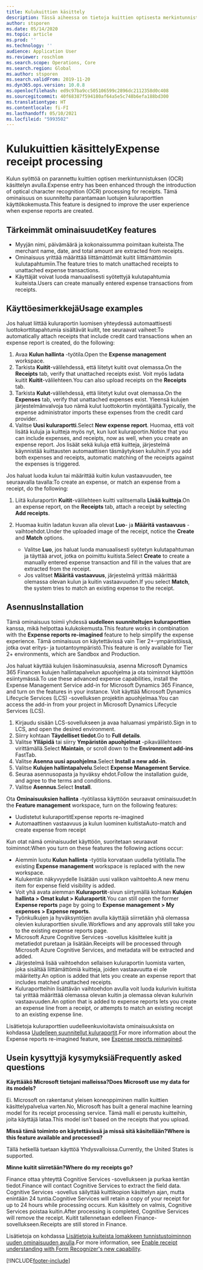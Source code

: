 ```yaml
---
title: Kulukuittien käsittely
description: Tässä aiheessa on tietoja kuittien optisesta merkintunnistuksesta (OCR). Tämä ominaisuus on suunniteltu parantamaan Microsoft Dynamics 365 Financessa luotujen kuluraporttien käyttökokemusta.
author: stsporen
ms.date: 05/14/2020
ms.topic: article
ms.prod: ''
ms.technology: ''
audience: Application User
ms.reviewer: roschlom
ms.search.scope: Operations, Core
ms.search.region: Global
ms.author: stsporen
ms.search.validFrom: 2019-11-20
ms.dyn365.ops.version: 10.0.8
ms.openlocfilehash: ed9c97ba9cc505106599c2896dc2112358d0c408
ms.sourcegitcommit: 40f68387f594180af64a5e5c748b6efa188bd300
ms.translationtype: HT
ms.contentlocale: fi-FI
ms.lasthandoff: 05/10/2021
ms.locfileid: "5993502"
---
```

# <a name="expense-receipt-processing"></a><span data-ttu-id="eadac-104">Kulukuittien käsittely</span><span class="sxs-lookup"><span data-stu-id="eadac-104">Expense receipt processing</span></span>

<span data-ttu-id="eadac-105">Kulun syöttöä on parannettu kuittien optisen merkintunnistuksen (OCR) käsittelyn avulla.</span><span class="sxs-lookup"><span data-stu-id="eadac-105">Expense entry has been enhanced through the introduction of optical character recognition (OCR) processing for receipts.</span></span> <span data-ttu-id="eadac-106">Tämä ominaisuus on suunniteltu parantamaan luotujen kuluraporttien käyttökokemusta.</span><span class="sxs-lookup"><span data-stu-id="eadac-106">This feature is designed to improve the user experience when expense reports are created.</span></span>

## <a name="key-features"></a><span data-ttu-id="eadac-107">Tärkeimmät ominaisuudet</span><span class="sxs-lookup"><span data-stu-id="eadac-107">Key features</span></span>

- <span data-ttu-id="eadac-108">Myyjän nimi, päivämäärä ja kokonaissumma poimitaan kuiteista.</span><span class="sxs-lookup"><span data-stu-id="eadac-108">The merchant name, date, and total amount are extracted from receipts.</span></span>
- <span data-ttu-id="eadac-109">Ominaisuus yrittää määrittää liittämättömät kuitit liittämättömiin kulutapahtumiin.</span><span class="sxs-lookup"><span data-stu-id="eadac-109">The feature tries to match unattached receipts to unattached expense transactions.</span></span>
- <span data-ttu-id="eadac-110">Käyttäjät voivat luoda manuaalisesti syötettyjä kulutapahtumia kuiteista.</span><span class="sxs-lookup"><span data-stu-id="eadac-110">Users can create manually entered expense transactions from receipts.</span></span>

## <a name="usage-examples"></a><span data-ttu-id="eadac-111">Käyttöesimerkkejä</span><span class="sxs-lookup"><span data-stu-id="eadac-111">Usage examples</span></span>

<span data-ttu-id="eadac-112">Jos haluat liittää kuluraportin luomisen yhteydessä automaattisesti luottokorttitapahtumia sisältävät kuitit, tee seuraavat vaiheet:</span><span class="sxs-lookup"><span data-stu-id="eadac-112">To automatically attach receipts that include credit card transactions when an expense report is created, do the following:</span></span>

  1. <span data-ttu-id="eadac-113">Avaa **Kulun hallinta** -työtila.</span><span class="sxs-lookup"><span data-stu-id="eadac-113">Open the **Expense management** workspace.</span></span>
  2. <span data-ttu-id="eadac-114">Tarkista **Kuitit**-välilehdessä, että liitetyt kuitit ovat olemassa.</span><span class="sxs-lookup"><span data-stu-id="eadac-114">On the **Receipts** tab, verify that unattached receipts exist.</span></span> <span data-ttu-id="eadac-115">Voit myös ladata kuitit **Kuitit**-välilehteen.</span><span class="sxs-lookup"><span data-stu-id="eadac-115">You can also upload receipts on the **Receipts** tab.</span></span>
  3. <span data-ttu-id="eadac-116">Tarkista **Kulut**-välilehdessä, että liitetyt kulut ovat olemassa.</span><span class="sxs-lookup"><span data-stu-id="eadac-116">On the **Expenses** tab, verify that unattached expenses exist.</span></span> <span data-ttu-id="eadac-117">Yleensä kulujen järjestelmänvalvoja tuo nämä kulut luottokortin myöntäjältä.</span><span class="sxs-lookup"><span data-stu-id="eadac-117">Typically, the expense administrator imports these expenses from the credit card provider.</span></span>
  4. <span data-ttu-id="eadac-118">Valitse **Uusi kuluraportti**.</span><span class="sxs-lookup"><span data-stu-id="eadac-118">Select **New expense report**.</span></span> <span data-ttu-id="eadac-119">Huomaa, että voit lisätä kuluja ja kuitteja myös nyt, kun luot kuluraportin.</span><span class="sxs-lookup"><span data-stu-id="eadac-119">Notice that you can include expenses, and receipts, now as well, when you create an expense report.</span></span> <span data-ttu-id="eadac-120">Jos lisäät sekä kuluja että kuitteja, järjestelmä käynnistää kuittausten automaattisen täsmäytyksen kuluihin.</span><span class="sxs-lookup"><span data-stu-id="eadac-120">If you add both expenses and receipts, automatic matching of the receipts against the expenses is triggered.</span></span>

<span data-ttu-id="eadac-121">Jos haluat luoda kulun tai määrittää kuitin kulun vastaavuuden, tee seuraavalla tavalla:</span><span class="sxs-lookup"><span data-stu-id="eadac-121">To create an expense, or match an expense from a receipt, do the following:</span></span>

  1. <span data-ttu-id="eadac-122">Liitä kuluraportin **Kuitit**-välilehteen kuitti valitsemalla **Lisää kuitteja**.</span><span class="sxs-lookup"><span data-stu-id="eadac-122">On an expense report, on the **Receipts** tab, attach a receipt by selecting **Add receipts**.</span></span>
  2. <span data-ttu-id="eadac-123">Huomaa kuitin ladatun kuvan alla olevat **Luo**- ja **Määritä vastaavuus** -vaihtoehdot.</span><span class="sxs-lookup"><span data-stu-id="eadac-123">Under the uploaded image of the receipt, notice the **Create** and **Match** options.</span></span>

      - <span data-ttu-id="eadac-124">Valitse **Luo**, jos haluat luoda manuaalisesti syötetyn kulutapahtuman ja täyttää arvot, jotka on poimittu kuitista.</span><span class="sxs-lookup"><span data-stu-id="eadac-124">Select **Create** to create a manually entered expense transaction and fill in the values that are extracted from the receipt.</span></span>
      - <span data-ttu-id="eadac-125">Jos valitset **Määritä vastaavuus**, järjestelmä yrittää määrittää olemassa olevan kulun ja kuitin vastaavuuden.</span><span class="sxs-lookup"><span data-stu-id="eadac-125">If you select **Match**, the system tries to match an existing expense to the receipt.</span></span>

## <a name="installation"></a><span data-ttu-id="eadac-126">Asennus</span><span class="sxs-lookup"><span data-stu-id="eadac-126">Installation</span></span>

<span data-ttu-id="eadac-127">Tämä ominaisuus toimii yhdessä **uudelleen suunniteltujen kuluraporttien** kanssa, mikä helpottaa kulukokemusta.</span><span class="sxs-lookup"><span data-stu-id="eadac-127">This feature works in combination with the **Expense reports re-imagined** feature to help simplify the expense experience.</span></span> <span data-ttu-id="eadac-128">Tämä ominaisuus on käytettävissä vain Tier 2+-ympäristöissä, jotka ovat eritys- ja tuotantoympäristö.</span><span class="sxs-lookup"><span data-stu-id="eadac-128">This feature is only available for Tier 2+ environments, which are Sandbox and Production.</span></span>

<span data-ttu-id="eadac-129">Jos haluat käyttää kulujen lisäominasuuksia, asenna Microsoft Dynamics 365 Financen kulujen hallintapalvelun apuohjelma ja ota toiminnot käyttöön esiintymässä.</span><span class="sxs-lookup"><span data-stu-id="eadac-129">To use these advanced expense capabilities, install the Expense Management Service add-in for Microsoft Dynamics 365 Finance, and turn on the features in your instance.</span></span> <span data-ttu-id="eadac-130">Voit käyttää Microsoft Dynamics Lifecycle Services (LCS) -sovelluksen projektin apuohjelmaa.</span><span class="sxs-lookup"><span data-stu-id="eadac-130">You can access the add-in from your project in Microsoft Dynamics Lifecycle Services (LCS).</span></span>

1. <span data-ttu-id="eadac-131">Kirjaudu sisään LCS-sovellukseen ja avaa haluamasi ympäristö.</span><span class="sxs-lookup"><span data-stu-id="eadac-131">Sign in to LCS, and open the desired environment.</span></span>
2. <span data-ttu-id="eadac-132">Siirry kohtaan **Täydelliset tiedot**.</span><span class="sxs-lookup"><span data-stu-id="eadac-132">Go to **Full details**.</span></span>
3. <span data-ttu-id="eadac-133">Valitse **Ylläpidä** tai siirry **Ympäristön apuohjelmat** -pikavälilehteen virittämällä.</span><span class="sxs-lookup"><span data-stu-id="eadac-133">Select **Maintain**, or scroll down to the **Environment add-ins** FastTab.</span></span>
4. <span data-ttu-id="eadac-134">Valitse **Asenna uusi apuohjelma**.</span><span class="sxs-lookup"><span data-stu-id="eadac-134">Select **Install a new add-in**.</span></span>
5. <span data-ttu-id="eadac-135">Valitse **Kulujen hallintapalvelu**.</span><span class="sxs-lookup"><span data-stu-id="eadac-135">Select **Expense Management Service**.</span></span>
6. <span data-ttu-id="eadac-136">Seuraa asennusopasta ja hyväksy ehdot.</span><span class="sxs-lookup"><span data-stu-id="eadac-136">Follow the installation guide, and agree to the terms and conditions.</span></span>
7. <span data-ttu-id="eadac-137">Valitse **Asennus**.</span><span class="sxs-lookup"><span data-stu-id="eadac-137">Select **Install**.</span></span>

<span data-ttu-id="eadac-138">Ota **Ominaisuuksien hallinta** -työtilassa käyttöön seuraavat ominaisuudet:</span><span class="sxs-lookup"><span data-stu-id="eadac-138">In the **Feature management** workspace, turn on the following features:</span></span>

- <span data-ttu-id="eadac-139">Uudistetut kuluraportit</span><span class="sxs-lookup"><span data-stu-id="eadac-139">Expense reports re-imagined</span></span>
- <span data-ttu-id="eadac-140">Automaattinen vastaavuus ja kulun luominen kuitista</span><span class="sxs-lookup"><span data-stu-id="eadac-140">Auto-match and create expense from receipt</span></span>

<span data-ttu-id="eadac-141">Kun otat nämä ominaisuudet käyttöön, suoritetaan seuraavat toiminnot:</span><span class="sxs-lookup"><span data-stu-id="eadac-141">When you turn on these features the following actions occur:</span></span>

- <span data-ttu-id="eadac-142">Aiemmin luotu **Kulun hallinta** -työtila korvataan uudella työtilalla.</span><span class="sxs-lookup"><span data-stu-id="eadac-142">The existing **Expense management** workspace is replaced with the new workspace.</span></span>
- <span data-ttu-id="eadac-143">Kulukentän näkyvyydelle lisätään uusi valikon vaihtoehto.</span><span class="sxs-lookup"><span data-stu-id="eadac-143">A new menu item for expense field visibility is added.</span></span>
- <span data-ttu-id="eadac-144">Voit yhä avata aiemman **Kuluraportit**-sivun siirtymällä kohtaan **Kulujen hallinta > Omat kulut > Kuluraportit**.</span><span class="sxs-lookup"><span data-stu-id="eadac-144">You can still open the former **Expense reports** page by going to **Expense management > My expenses > Expense reports**.</span></span>
- <span data-ttu-id="eadac-145">Työnkulkujen ja hyväksyntöjen avulla käyttäjä siirretään yhä olemassa olevien kuluraporttien sivulle.</span><span class="sxs-lookup"><span data-stu-id="eadac-145">Workflows and any approvals still take you to the existing expense reports page.</span></span>
- <span data-ttu-id="eadac-146">Microsoft Azure Cognitive Services -sovellus käsittelee kuitit ja metatiedot puretaan ja lisätään.</span><span class="sxs-lookup"><span data-stu-id="eadac-146">Receipts will be processed through Microsoft Azure Cognitive Services, and metadata will be extracted and added.</span></span>
- <span data-ttu-id="eadac-147">Järjestelmä lisää vaihtoehdon sellaisen kuluraportin luomista varten, joka sisältää liittämättömiä kuitteja, joiden vastaavuutta ei ole määritetty.</span><span class="sxs-lookup"><span data-stu-id="eadac-147">An option is added that lets you create an expense report that includes matched unattached receipts.</span></span>
- <span data-ttu-id="eadac-148">Kuluraportteihin lisättävän vaihtoehdon avulla voit luoda kulurivin kuitista tai yrittää määrittää olemassa olevan kuitin ja olemassa olevan kulurivin vastaavuuden.</span><span class="sxs-lookup"><span data-stu-id="eadac-148">An option that is added to expense reports lets you create an expense line from a receipt, or attempts to match an existing receipt to an existing expense line.</span></span>

<span data-ttu-id="eadac-149">Lisätietoja kuluraporttien uudelleenkuvioitavista ominaisuuksista on kohdassa [Uudelleen suunnitellut kuluraportit](ExpenseWorkspaceNew.md).</span><span class="sxs-lookup"><span data-stu-id="eadac-149">For more information about the Expense reports re-imagined feature, see [Expense reports reimagined](ExpenseWorkspaceNew.md).</span></span>

## <a name="frequently-asked-questions"></a><span data-ttu-id="eadac-150">Usein kysyttyjä kysymyksiä</span><span class="sxs-lookup"><span data-stu-id="eadac-150">Frequently asked questions</span></span>

<span data-ttu-id="eadac-151">**Käyttääkö Microsoft tietojani malleissa?**</span><span class="sxs-lookup"><span data-stu-id="eadac-151">**Does Microsoft use my data for its models?**</span></span>

<span data-ttu-id="eadac-152">Ei. Microsoft on rakentanut yleisen koneoppiminen mallin kuittien käsittelypalvelua varten.</span><span class="sxs-lookup"><span data-stu-id="eadac-152">No, Microsoft has built a general machine learning model for its receipt processing service.</span></span> <span data-ttu-id="eadac-153">Tämä malli ei perustu kuitteihin, joita käyttäjä lataa.</span><span class="sxs-lookup"><span data-stu-id="eadac-153">This model isn't based on the receipts that you upload.</span></span>

<span data-ttu-id="eadac-154">**Missä tämä toiminto on käytettävissä ja missä sitä käsitellään?**</span><span class="sxs-lookup"><span data-stu-id="eadac-154">**Where is this feature available and processed?**</span></span>

<span data-ttu-id="eadac-155">Tällä hetkellä tuetaan käyttöä Yhdysvalloissa.</span><span class="sxs-lookup"><span data-stu-id="eadac-155">Currently, the United States is supported.</span></span>

<span data-ttu-id="eadac-156">**Minne kuitit siirretään?**</span><span class="sxs-lookup"><span data-stu-id="eadac-156">**Where do my receipts go?**</span></span>

<span data-ttu-id="eadac-157">Finance ottaa yhteyttä Cognitive Services -sovellukseen ja purkaa kentän tiedot.</span><span class="sxs-lookup"><span data-stu-id="eadac-157">Finance will contact Cognitive Services to extract the field data.</span></span> <span data-ttu-id="eadac-158">Cognitive Services -sovellus säilyttää kuittikopion käsittelyn ajan, mutta enintään 24 tuntia.</span><span class="sxs-lookup"><span data-stu-id="eadac-158">Cognitive Services will retain a copy of your receipt for up to 24 hours while processing occurs.</span></span> <span data-ttu-id="eadac-159">Kun käsittely on valmis, Cognitive Services poistaa kuitin.</span><span class="sxs-lookup"><span data-stu-id="eadac-159">After processing is completed, Cognitive Services will remove the receipt.</span></span> <span data-ttu-id="eadac-160">Kuitit tallennetaan edelleen Finance-sovellukseen.</span><span class="sxs-lookup"><span data-stu-id="eadac-160">Receipts are still stored in Finance.</span></span>

<span data-ttu-id="eadac-161">Lisätietoja on kohdassa [Lisätietoja kuiteista lomakkeen tunnistustoiminnon uuden ominaisuuden avulla](https://azure.microsoft.com/blog/enable-receipt-understanding-with-form-recognizer-s-new-capability/).</span><span class="sxs-lookup"><span data-stu-id="eadac-161">For more information, see [Enable receipt understanding with Form Recognizer's new capability](https://azure.microsoft.com/blog/enable-receipt-understanding-with-form-recognizer-s-new-capability/).</span></span>


[!INCLUDE[footer-include](../includes/footer-banner.md)]